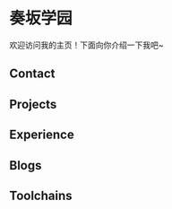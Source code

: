 # 奏坂学园

欢迎访问我的主页！下面向你介绍一下我吧\~

<!-- .slide -->

## Contact

## Projects



## Experience

## Blogs
<!-- .slide vertical=true -->

<!-- .slide -->

## Toolchains

<!-- .slide vertical=true -->

<!-- .slide vertical=true -->

